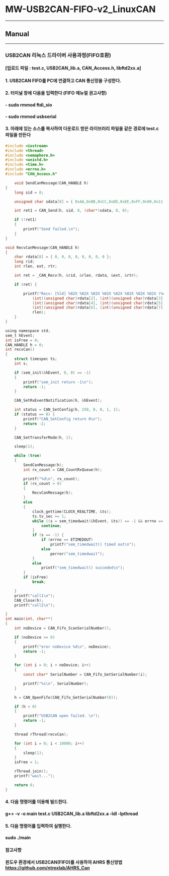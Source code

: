 # MW-USB2CAN-FIFO-v2_LinuxCAN 
***
## **Manual**
***

### USB2CAN 리눅스 드라이버 사용과정(FIFO호환)
####
####
#### [업로드 파일 : test.c, USB2CAN_lib.a, CAN_Access.h, libftd2xx.a]
####
#### 1. USB2CAN FIFO를 PC에 연결하고 CAN 통신망을 구성한다.
#### 2. 터미널 창에 다음을 입력한다 (FIFO 메뉴얼 권고사항)
#### - sudo rmmod ftdi_sio
#### - sudo rmmod usbserial
#### 3. 아래에 있는 소스를 복사하여 다운로드 받은 라이브러리 파일을 같은 경로에 test.c 파일을 만든다
    
```c
#include <iostream>
#include <thread>
#include <semaphore.h>
#include <unistd.h>
#include <time.h>
#include <errno.h>
#include "CAN_Access.h"

	void SendCanMessage(CAN_HANDLE h)
{
	long sid = 0;

	unsigned char sdata[8] = { 0xAA,0xBB,0xCC,0xDD,0xEE,0xFF,0x00,0x11 };

	int ret1 = CAN_Send(h, sid, 8, (char*)sdata, 0, 0);

	if (!ret1)
	{
		printf("Send failed.\n");
	}
}

void RecvCanMessage(CAN_HANDLE h)
{
	char rdata[8] = { 0, 0, 0, 0, 0, 0, 0, 0 };
	long rid;
	int rlen, ext, rtr;

	int ret = _CAN_Recv(h, &rid, &rlen, rdata, &ext, &rtr);

	if (ret) {

		printf("Recv: [%ld] %02X %02X %02X %02X %02X %02X %02X %02X (%d)\n", rid, (int)(unsigned char)rdata[0], (int)(unsigned char)rdata[1],
			(int)(unsigned char)rdata[2], (int)(unsigned char)rdata[3],
			(int)(unsigned char)rdata[4], (int)(unsigned char)rdata[5],
			(int)(unsigned char)rdata[6], (int)(unsigned char)rdata[7],
			rlen);
	}
}

using namespace std;
sem_t hEvent;
int isFree = 0;
CAN_HANDLE h = 0;
int recvCan()
{
	struct timespec ts;
	int s;

	if (sem_init(&hEvent, 0, 0) == -1)
	{
		printf("sem_init return -1\n");
		return -1;
	}

	CAN_SetRxEventNotification(h, &hEvent);

	int status = CAN_SetConfig(h, 250, 0, 0, 1, 1);
	if (status == 0) {
		printf("CAN_SetConfig return 0\n");
		return -2;
	}

	CAN_SetTransferMode(h, 1);

	sleep(1);

	while (true)
	{
		SendCanMessage(h);
		int rx_count = CAN_CountRxQueue(h);

		printf("%d\n", rx_count);
		if (rx_count > 0)
		{
			RecvCanMessage(h);
		}
		else
		{
			clock_gettime(CLOCK_REALTIME, &ts);
			ts.tv_sec += 1;
			while ((s = sem_timedwait(&hEvent, &ts)) == -1 && errno == EINTR) {
				continue;
			}
			if (s == -1) {
				if (errno == ETIMEDOUT)
					printf("sem_timedwait() timed out\n");
				else
					perror("sem_timedwait");
			}
			else
				printf("sem_timedwait() succeded\n");
		}
		if (isFree)
			break;

	}
	printf("call1\n");
	CAN_Close(h);
	printf("call2\n");

}
int main(int, char**)
{
	int noDevice = CAN_Fifo_ScanSerialNumber();

	if (noDevice <= 0)
	{
		printf("eror noDevice %d\n", noDevice);
		return -1;
	}

	for (int i = 0; i < noDevice; i++)
	{
		const char* SerialNumber = CAN_Fifo_GetSerialNumber(i);

		printf("%s\n", SerialNumber);
	}

	h = CAN_OpenFifo(CAN_Fifo_GetSerialNumber(0));

	if (h < 0)
	{
		printf("USB2CAN open failed. \n");
		return -1;
	}

	thread rThread(recvCan);

	for (int i = 0; i < 10000; i++)
	{
		sleep(1);
	}
	isFree = 1;

	rThread.join();
	printf("wait...");

	return 0;
}
```

#### 4. 다음 명령어를 이용해 빌드한다.
####    g++ -v -o main test.c USB2CAN_lib.a libftd2xx.a -ldl -lpthread
#### 5. 다음 명령어를 입력하여 실행한다.
####	sudo ./main
####
#### 참고사항
####    윈도우 환경에서 USB2CAN(FIFO)를 사용하여 AHRS 통신방법  https://github.com/ntrexlab/AHRS_Can
